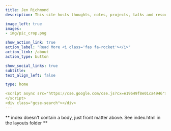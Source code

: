 ```yaml
---
title: Jen Richmond
description: This site hosts thoughts, notes, projects, talks and resources. It is designed to make my R googling faster!

image_left: true
images:
- img/pic_crop.png

show_action_link: true
action_label: "Read More <i class='fas fa-rocket'></i>"
action_link: /about
action_type: button

show_social_links: true
subtitle: 
text_align_left: false

type: home

<script async src="https://cse.google.com/cse.js?cx=e19649f8e01ca4946">
</script>
<div class="gcse-search"></div>
---
```


** index doesn't contain a body, just front matter above.
See index.html in the layouts folder **

